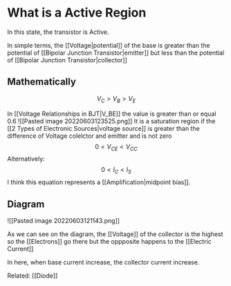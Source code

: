 # What is a Active Region
In this state, the transistor is Active.

In simple terms, the [[Voltage|potential]] of the base is greater than the potential of [[Bipolar Junction Transistor|emitter]] but less than  the potential of [[Bipolar Junction Transistor|collector]]

## Mathematically
$$V_C >V_B > V_E$$

In [[Voltage Relationships in BJT|V_BE]] the value is greater than or equal 0.6
![[Pasted image 20220603123525.png]]
It is a saturation region if the [[2 Types of Electronic Sources|voltage source]] is greater than the difference of Voltage colelctor and emitter and is not zero 
$$0 < V_{CE} < V_{CC}$$
Alternatively: $$0 < I_C < I_S$$
I think this equation represents a [[Amplification|midpoint bias]].

## Diagram
![[Pasted image 20220603121143.png]]


As we can see on the diagram, the [[Voltage]] of the collector is the highest so the [[Electrons]] go there but the oppposite happens to the [[Electric Current]]

In here, when base current increase, the collector current increase.

Related: [[Diode]]


